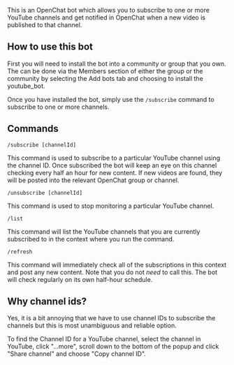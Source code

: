This is an OpenChat bot which allows you to subscribe to one or more YouTube channels and get notified in OpenChat when a new video is published to that channel.

## How to use this bot

First you will need to install the bot into a community or group that you own. The can be done via the Members section of either the group or the community by selecting the Add bots tab and choosing to install the youtube_bot.

Once you have installed the bot, simply use the `/subscribe` command to subscribe to one or more channels.

## Commands

`/subscribe [channelId]`

This command is used to subscribe to a particular YouTube channel using the channel ID. Once subscribed the bot will keep an eye on this channel checking every half an hour for new content. If new videos are found, they will be posted into the relevant OpenChat group or channel.

`/unsubscribe [channelId]`

This command is used to stop monitoring a particular YouTube channel.

`/list`

This command will list the YouTube channels that you are currently subscribed to in the context where you run the command.

`/refresh`

This command will immediately check all of the subscriptions in this context and post any new content. Note that you do not _need_ to call this. The bot will check regularly on its own half-hour schedule.

## Why channel ids?

Yes, it is a bit annoying that we have to use channel IDs to subscribe the channels but this is most unambiguous and reliable option.

To find the Channel ID for a YouTube channel, select the channel in YouTube, click "...more", scroll down to the bottom of the popup and click "Share channel" and choose "Copy channel ID".
